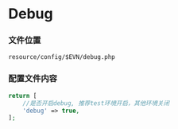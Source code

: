 # Debug

### 文件位置
```resource/config/$EVN/debug.php```

### 配置文件内容

````php
return [
    //是否开启debug, 推荐test环境开启，其他环境关闭
    'debug' => true,
];
````